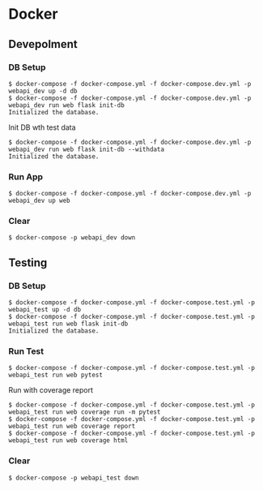 # Docker

## Devepolment

### DB Setup

```
$ docker-compose -f docker-compose.yml -f docker-compose.dev.yml -p webapi_dev up -d db
$ docker-compose -f docker-compose.yml -f docker-compose.dev.yml -p webapi_dev run web flask init-db
Initialized the database.
```

Init DB wth test data

```
$ docker-compose -f docker-compose.yml -f docker-compose.dev.yml -p webapi_dev run web flask init-db --withdata
Initialized the database.
```

### Run App

```
$ docker-compose -f docker-compose.yml -f docker-compose.dev.yml -p webapi_dev up web
```

### Clear

```
$ docker-compose -p webapi_dev down
```

## Testing

### DB Setup

```
$ docker-compose -f docker-compose.yml -f docker-compose.test.yml -p webapi_test up -d db
$ docker-compose -f docker-compose.yml -f docker-compose.test.yml -p webapi_test run web flask init-db
Initialized the database.
```

### Run Test

```
$ docker-compose -f docker-compose.yml -f docker-compose.test.yml -p webapi_test run web pytest
```

Run with coverage report

```
$ docker-compose -f docker-compose.yml -f docker-compose.test.yml -p webapi_test run web coverage run -m pytest
$ docker-compose -f docker-compose.yml -f docker-compose.test.yml -p webapi_test run web coverage report
$ docker-compose -f docker-compose.yml -f docker-compose.test.yml -p webapi_test run web coverage html 
```

### Clear

```
$ docker-compose -p webapi_test down
```
